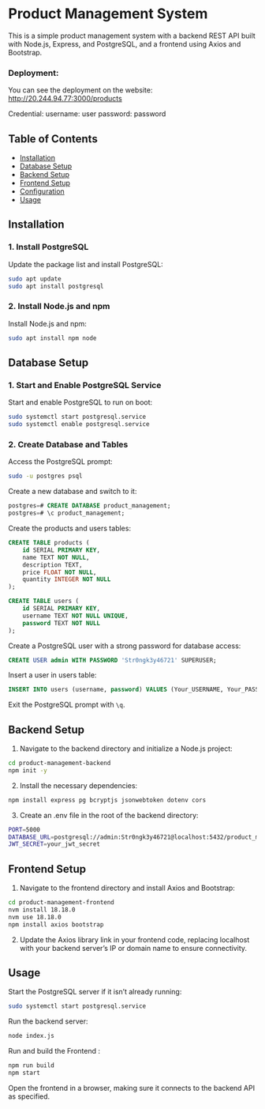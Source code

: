 # Product Management System

This is a simple product management system with a backend REST API built with Node.js, Express, and PostgreSQL, and a frontend using Axios and Bootstrap. 

### Deployment:
You can see the deployment on the website:
<http://20.244.94.77:3000/products>

Credential:
username: user
password: password

## Table of Contents
- [Installation](#installation)
- [Database Setup](#database-setup)
- [Backend Setup](#backend-setup)
- [Frontend Setup](#frontend-setup)
- [Configuration](#configuration)
- [Usage](#usage)

## Installation

### 1. Install PostgreSQL
Update the package list and install PostgreSQL:
```bash
sudo apt update
sudo apt install postgresql
```

### 2. Install Node.js and npm

Install Node.js and npm:

```bash
sudo apt install npm node
```

## Database Setup

### 1. Start and Enable PostgreSQL Service

Start and enable PostgreSQL to run on boot:
```bash
sudo systemctl start postgresql.service
sudo systemctl enable postgresql.service
```

### 2. Create Database and Tables

Access the PostgreSQL prompt:
```bash
sudo -u postgres psql
```

Create a new database and switch to it:

```sql
postgres=# CREATE DATABASE product_management;
postgres=# \c product_management;
```
Create the products and users tables:

```sql
CREATE TABLE products (
    id SERIAL PRIMARY KEY,
    name TEXT NOT NULL,
    description TEXT,
    price FLOAT NOT NULL,
    quantity INTEGER NOT NULL
);

CREATE TABLE users (
    id SERIAL PRIMARY KEY,
    username TEXT NOT NULL UNIQUE,
    password TEXT NOT NULL
);
```
Create a PostgreSQL user with a strong password for database access:
```sql
CREATE USER admin WITH PASSWORD 'Str0ngk3y46721' SUPERUSER;
```

Insert a user in users table:
```sql
INSERT INTO users (username, password) VALUES (Your_USERNAME, Your_PASSWORD_HASH);
```

Exit the PostgreSQL prompt with `\q`.


## Backend Setup

1. Navigate to the backend directory and initialize a Node.js project:
```bash
cd product-management-backend
npm init -y
```
2. Install the necessary dependencies:
```bash
npm install express pg bcryptjs jsonwebtoken dotenv cors
```
3. Create an .env file in the root of the backend directory:
```bash
PORT=5000
DATABASE_URL=postgresql://admin:Str0ngk3y46721@localhost:5432/product_management
JWT_SECRET=your_jwt_secret
```

## Frontend Setup

1. Navigate to the frontend directory and install Axios and Bootstrap:

```bash
cd product-management-frontend
nvm install 18.18.0
nvm use 18.18.0
npm install axios bootstrap
```

2. Update the Axios library link in your frontend code, replacing localhost with your backend server’s IP or domain name to ensure connectivity.

## Usage

Start the PostgreSQL server if it isn’t already running:

```bash
sudo systemctl start postgresql.service
```
Run the backend server:

``` bash
node index.js
```
Run and build the Frontend :
``` bash
npm run build
npm start
```
Open the frontend in a browser, making sure it connects to the backend API as specified.
